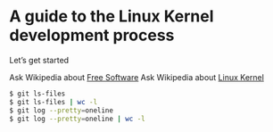 # A guide to the Linux Kernel development process

Let’s get started

Ask Wikipedia about [Free Software](http://en.wikipedia.org/wiki/Free_software)
Ask Wikipedia about [Linux Kernel](http://en.wikipedia.org/wiki/Linux_Kernel)

```sh
$ git ls-files
$ git ls-files | wc -l
$ git log --pretty=oneline
$ git log --pretty=oneline | wc -l
```